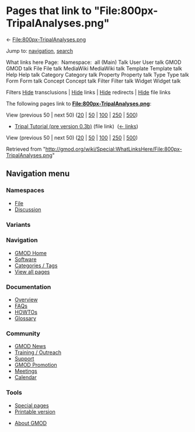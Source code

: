 <div id="mw-page-base" class="noprint">

</div>

<div id="mw-head-base" class="noprint">

</div>

<div id="content" class="mw-body" role="main">

<span id="top"></span>

<div id="mw-js-message" style="display:none;">

</div>



# <span dir="auto">Pages that link to "File:800px-TripalAnalyses.png"</span>

<div id="bodyContent">

<div id="contentSub">

←
[File:800px-TripalAnalyses.png](/wiki/File:800px-TripalAnalyses.png "File:800px-TripalAnalyses.png")

</div>

<div id="jump-to-nav" class="mw-jump">

Jump to: [navigation](#mw-navigation), [search](#p-search)

</div>

<div id="mw-content-text">

What links here Page:  Namespace:  all (Main) Talk User User talk GMOD
GMOD talk File File talk MediaWiki MediaWiki talk Template Template talk
Help Help talk Category Category talk Property Property talk Type Type
talk Form Form talk Concept Concept talk Filter Filter talk Widget
Widget talk

Filters
[Hide](/mediawiki/index.php?title=Special:WhatLinksHere/File:800px-TripalAnalyses.png&hidetrans=1 "Special:WhatLinksHere/File:800px-TripalAnalyses.png")
transclusions \|
[Hide](/mediawiki/index.php?title=Special:WhatLinksHere/File:800px-TripalAnalyses.png&hidelinks=1 "Special:WhatLinksHere/File:800px-TripalAnalyses.png")
links \|
[Hide](/mediawiki/index.php?title=Special:WhatLinksHere/File:800px-TripalAnalyses.png&hideredirs=1 "Special:WhatLinksHere/File:800px-TripalAnalyses.png")
redirects \|
[Hide](/mediawiki/index.php?title=Special:WhatLinksHere/File:800px-TripalAnalyses.png&hideimages=1 "Special:WhatLinksHere/File:800px-TripalAnalyses.png")
file links

The following pages link to
**[File:800px-TripalAnalyses.png](/wiki/File:800px-TripalAnalyses.png "File:800px-TripalAnalyses.png")**:

View (previous 50 \| next 50)
([20](/mediawiki/index.php?title=Special:WhatLinksHere/File:800px-TripalAnalyses.png&limit=20 "Special:WhatLinksHere/File:800px-TripalAnalyses.png")
\|
[50](/mediawiki/index.php?title=Special:WhatLinksHere/File:800px-TripalAnalyses.png&limit=50 "Special:WhatLinksHere/File:800px-TripalAnalyses.png")
\|
[100](/mediawiki/index.php?title=Special:WhatLinksHere/File:800px-TripalAnalyses.png&limit=100 "Special:WhatLinksHere/File:800px-TripalAnalyses.png")
\|
[250](/mediawiki/index.php?title=Special:WhatLinksHere/File:800px-TripalAnalyses.png&limit=250 "Special:WhatLinksHere/File:800px-TripalAnalyses.png")
\|
[500](/mediawiki/index.php?title=Special:WhatLinksHere/File:800px-TripalAnalyses.png&limit=500 "Special:WhatLinksHere/File:800px-TripalAnalyses.png"))

- [Tripal Tutorial (pre version
  0.3b)](/wiki/Tripal_Tutorial_(pre_version_0.3b) "Tripal Tutorial (pre version 0.3b)")
  (file link) ‎ <span class="mw-whatlinkshere-tools">([←
  links](/mediawiki/index.php?title=Special:WhatLinksHere&target=Tripal+Tutorial+%28pre+version+0.3b%29 "Special:WhatLinksHere"))</span>

View (previous 50 \| next 50)
([20](/mediawiki/index.php?title=Special:WhatLinksHere/File:800px-TripalAnalyses.png&limit=20 "Special:WhatLinksHere/File:800px-TripalAnalyses.png")
\|
[50](/mediawiki/index.php?title=Special:WhatLinksHere/File:800px-TripalAnalyses.png&limit=50 "Special:WhatLinksHere/File:800px-TripalAnalyses.png")
\|
[100](/mediawiki/index.php?title=Special:WhatLinksHere/File:800px-TripalAnalyses.png&limit=100 "Special:WhatLinksHere/File:800px-TripalAnalyses.png")
\|
[250](/mediawiki/index.php?title=Special:WhatLinksHere/File:800px-TripalAnalyses.png&limit=250 "Special:WhatLinksHere/File:800px-TripalAnalyses.png")
\|
[500](/mediawiki/index.php?title=Special:WhatLinksHere/File:800px-TripalAnalyses.png&limit=500 "Special:WhatLinksHere/File:800px-TripalAnalyses.png"))

</div>

<div class="printfooter">

Retrieved from
"<http://gmod.org/wiki/Special:WhatLinksHere/File:800px-TripalAnalyses.png>"

</div>

<div id="catlinks" class="catlinks catlinks-allhidden">

</div>

<div class="visualClear">

</div>

</div>

</div>

<div id="mw-navigation">

## Navigation menu

<div id="mw-head">



<div id="left-navigation">

<div id="p-namespaces" class="vectorTabs" role="navigation"
aria-labelledby="p-namespaces-label">

### Namespaces

- <span id="ca-nstab-image"><a href="/wiki/File:800px-TripalAnalyses.png" accesskey="c"
  title="View the file page [c]">File</a></span>
- <span id="ca-talk"><a
  href="/mediawiki/index.php?title=File_talk:800px-TripalAnalyses.png&amp;action=edit&amp;redlink=1"
  accesskey="t"
  title="Discussion about the content page [t]">Discussion</a></span>

</div>

<div id="p-variants" class="vectorMenu emptyPortlet" role="navigation"
aria-labelledby="p-variants-label">

### 

### Variants[](#)

<div class="menu">

</div>

</div>

</div>

<div id="right-navigation">





</div>



</div>

</div>

</div>

<div id="mw-panel">

<div id="p-logo" role="banner">

<a href="/wiki/Main_Page"
style="background-image: url(http://gmod.org/images/GMOD-cogs.png);"
title="Visit the main page"></a>

</div>

<div id="p-Navigation" class="portal" role="navigation"
aria-labelledby="p-Navigation-label">

### Navigation

<div class="body">

- <span id="n-GMOD-Home">[GMOD Home](/wiki/Main_Page)</span>
- <span id="n-Software">[Software](/wiki/GMOD_Components)</span>
- <span id="n-Categories-.2F-Tags">[Categories /
  Tags](/wiki/Categories)</span>
- <span id="n-View-all-pages">[View all
  pages](/wiki/Special:AllPages)</span>

</div>

</div>

<div id="p-Documentation" class="portal" role="navigation"
aria-labelledby="p-Documentation-label">

### Documentation

<div class="body">

- <span id="n-Overview">[Overview](/wiki/Overview)</span>
- <span id="n-FAQs">[FAQs](/wiki/Category:FAQ)</span>
- <span id="n-HOWTOs">[HOWTOs](/wiki/Category:HOWTO)</span>
- <span id="n-Glossary">[Glossary](/wiki/Glossary)</span>

</div>

</div>

<div id="p-Community" class="portal" role="navigation"
aria-labelledby="p-Community-label">

### Community

<div class="body">

- <span id="n-GMOD-News">[GMOD News](/wiki/GMOD_News)</span>
- <span id="n-Training-.2F-Outreach">[Training /
  Outreach](/wiki/Training_and_Outreach)</span>
- <span id="n-Support">[Support](/wiki/Support)</span>
- <span id="n-GMOD-Promotion">[GMOD
  Promotion](/wiki/GMOD_Promotion)</span>
- <span id="n-Meetings">[Meetings](/wiki/Meetings)</span>
- <span id="n-Calendar">[Calendar](/wiki/Calendar)</span>

</div>

</div>

<div id="p-tb" class="portal" role="navigation"
aria-labelledby="p-tb-label">

### Tools

<div class="body">

- <span id="t-specialpages"><a href="/wiki/Special:SpecialPages" accesskey="q"
  title="A list of all special pages [q]">Special pages</a></span>
- <span id="t-print"><a
  href="/mediawiki/index.php?title=Special:WhatLinksHere/File:800px-TripalAnalyses.png&amp;printable=yes"
  rel="alternate" accesskey="p"
  title="Printable version of this page [p]">Printable version</a></span>

</div>

</div>

</div>

</div>

<div id="footer" role="contentinfo">

- <span id="footer-places-about">[About
  GMOD](/wiki/GMOD:About "GMOD:About")</span>

<!-- -->






</div>
